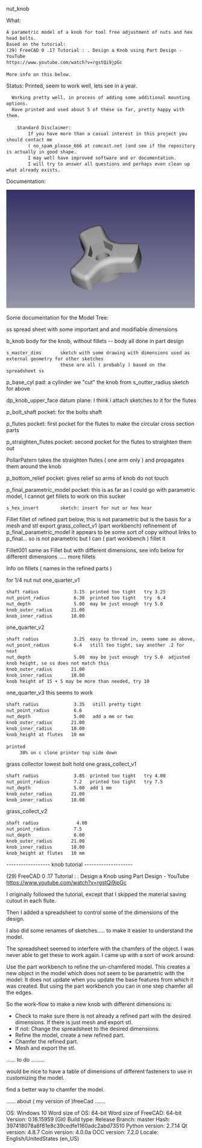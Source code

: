 nut_knob

What:

	A parametric model of a knob for tool free adjustment of nuts and hex head bolts.
	Based on the tutorial: 
	(29) FreeCAD 0 .17 Tutorial : . Design a Knob using Part Design - YouTube
	https://www.youtube.com/watch?v=rgstQi9jpGc
	
	More info on this below.

Status:
	Printed, seem to work well, lets see in a year.
	
``` 
  Working pretty well, in process of adding some additional mounting options.  
  Have printed and used about 5 of these so far, pretty happy with them.

	Standard Disclaimer:
		If you have more than a casual interest in this project you should contact me 
		( no_spam_please_666 at comcast.net )and see if the repository is actually in good shape.  
		I may well have improved software and or documentation.  
		I will try to answer all questions and perhaps even clean up what already exists.	
``` 		
Documentation:
	
<img src=knob_image.png width=500>

Some documentation for the Model Tree:


ss				spread sheet with some important and and modifiable dimensions

b_knob 			body for the knob, without fillets -- body all done in part design

	s_master_dims		sketch with some drawing with dimensions used as external geometry for other sketches
						these are all ( probably ) based on the spreadsheet ss


p_base_cyl				pad: a cylinder we "cut" the knob from
   s_outter_radius      sketch for above 
   
dp_knob_upper_face		datum plane: I think i attach sketches to it for the flutes


p_bolt_shaft			pocket: for the bolts shaft

p_flutes				pocket: first pocket for the flutes to make the circular cross section parts


p_straighten_flutes		pocket: second pocket for the flutes to straighten them out


PollarPatern			takes the straighten flutes ( one arm only ) and propagates them around the knob

p_bottom_relief			pocket: gives relief so arms of knob do not touch 


p_final_parametric_model   pocket: this is as far as I could go with parametric model, I cannot get fillets to work on this sucker 

	s_hex_insert		sketch: insert for nut or hex hear


Fillet  				fillet of refined part below, this is not parametric but is the basis for a mesh and stl export
	grass_collect_v1    (part workbench) refinement of p_final_parametric_model it appears to be some sort of copy without links to p_final... so is not parametric
						but I can ( part workbench ) fillet it
						
Fillet001				same as Fillet but with different dimensions, see info below for different dimensions
..... more fillets	


Info on fillets ( names in the refined parts ) 

for 1/4 nut nut
one_quarter_v1


	shaft radius             3.15  printed too tight   try 3.25
	nut_point_radius         6.30  printed too tight   try  6.4
	nut_depth                5.00  may be just enough  try 5.0
	knob_outer_radius		21.00
	knob_inner_radius		10.00
	
one_quarter_v2

	shaft radius             3.25  easy to thread in, seems same as above,   
	nut_point_radius         6.4   still too tight, say another .2 for next
	nut_depth                5.00  may be just enough  try 5.0  adjusted knob height, so ss does not match this
	knob_outer_radius		21.00
	knob_inner_radius		10.00	
	knob height of 15 + 5 may be more than needed, try 10
	
one_quarter_v3   this seems to work 

	shaft radius             3.35   still pretty tight 
	nut_point_radius         6.6    
	nut_depth                5.00   add a mm or two
	knob_outer_radius		21.00
	knob_inner_radius		10.00	
	knob_height at flutes   10 mm  
	
	printed
	     30% on c clone printer top side down 
	
	
 
grass collector lowest bolt hold one
grass_collect_v1

	shaft radius             3.85  printed too tight   try 4.00
	nut_point_radius         7.2   printed too tight   try 7.5
	nut_depth                5.00  add 1 mm 
	knob_outer_radius		21.00
	knob_inner_radius		10.00

grass_collect_v2

	shaft radius              4.00
	nut_point_radius         7.5
	nut_depth                6.00   
	knob_outer_radius		21.00
	knob_inner_radius		10.00
    knob_height at flutes   10 mm  
	
	
	
------------------ knob tutorial  --------------------


(29) FreeCAD 0 .17 Tutorial : . Design a Knob using Part Design - YouTube
https://www.youtube.com/watch?v=rgstQi9jpGc


I originally followed the tutorial, except that I skipped the material saving
cutout in each flute.

Then I added a spreadsheet to control some of the dimensions of the
design.

I also did some renames of sketches..... to make it easier to understand the model.

The spreadsheet seemed to interfere with the chamfers of the object.
I was never able to get these to work again.  I came up with a sort of work around:

Use the part workbench to refine the un-chamfered model.  This creates a new object
in the model which does not seem to be parametric with the model:  It does not update
when you update the base features from which it was created.  But using the part workbench
you can in one step chamfer all the edges.  


So the work-flow to make a new knob with different dimensions is:

*  Check to make sure there is not already a refined part with the desired dimensions.
   If there is just mesh and export stl.
*  If not: Change the spreadsheet to the desired dimensions.
*  Refine the model, create a new refined part.
*  Chamfer the refined part.
*  Mesh and export the stl.


...... to do .........

would be nice to have a table of dimensions of different fasteners 
to use in customizing the model.

find a better way to chamfer the model.

...... about ( my version of )freeCad .......
 
OS: Windows 10
Word size of OS: 64-bit
Word size of FreeCAD: 64-bit
Version: 0.18.15959 (Git)
Build type: Release
Branch: master
Hash: 397418078a6f61e8c39cedfe1160adc2abd73510
Python version: 2.7.14
Qt version: 4.8.7
Coin version: 4.0.0a
OCC version: 7.2.0
Locale: English/UnitedStates (en_US)


